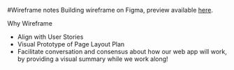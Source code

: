 #Wireframe notes 
Building wireframe on Figma, preview available [here](https://www.figma.com/file/kgK5BTktvWPQlRqK9b30jJ/Lighthouse-Marketplace?node-id=7%3A5).

Why Wireframe
- Align with User Stories
- Visual Prototype of Page Layout Plan
- Facilitate conversation and consensus about how our web app will work, by providing a visual summary while we work along! 
